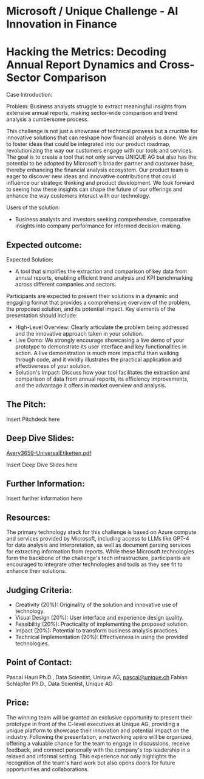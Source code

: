 # Microsoft / Unique Challenge - AI Innovation in Finance
# Hacking the Metrics: Decoding Annual Report Dynamics and Cross-Sector Comparison

Case Introduction:

Problem: Business analysts struggle to extract meaningful insights from extensive annual reports, making sector-wide comparison and trend analysis a cumbersome process.

This challenge is not just a showcase of technical prowess but a crucible for innovative solutions that can reshape how financial analysis is done. We aim to foster ideas that could be integrated into our product roadmap, revolutionizing the way our customers engage with our tools and services. The goal is to create a tool that not only serves UNIQUE AG but also has the potential to be adopted by Microsoft's broader partner and customer base, thereby enhancing the financial analysis ecosystem. 
Our product team is eager to discover new ideas and innovative contributions that could influence our strategic thinking and product development. We look forward to seeing how these insights can shape the future of our offerings and enhance the way customers interact with our technology.

Users of the solution:
* Business analysts and investors seeking comprehensive, comparative insights into company performance for informed decision-making.

## Expected outcome:
Expected Solution: 
* A tool that simplifies the extraction and comparison of key data from annual reports, enabling efficient trend analysis and KPI benchmarking across different companies and sectors.

Participants are expected to present their solutions in a dynamic and engaging format that provides a comprehensive overview of the problem, the proposed solution, and its potential impact. Key elements of the presentation should include:
* High-Level Overview: Clearly articulate the problem being addressed and the innovative approach taken in your solution.
* Live Demo: We strongly encourage showcasing a live demo of your prototype to demonstrate its user interface and key functionalities in action. A live demonstration is much more impactful than walking through code, and it vividly illustrates the practical application
  and effectiveness of your solution.
* Solution's Impact: Discuss how your tool facilitates the extraction and comparison of data from annual reports, its efficiency improvements, and the advantage it offers in market overview and analysis.


## The Pitch:

Insert Pitchdeck here

## Deep Dive Slides:

[Avery3659-UniversalEtiketten.pdf](https://github.com/user-attachments/files/15673958/Avery3659-UniversalEtiketten.pdf)

Insert Deep Dive Slides here

## Further Information:

Insert further information here 

## Resources:

The primary technology stack for this challenge is based on Azure compute and services provided by Microsoft, including access to LLMs like GPT-4 for data analysis and interpretation, as well as document parsing services for extracting information from reports. While these Microsoft technologies form the backbone of the challenge's tech infrastructure, participants are encouraged to integrate other technologies and tools as they see fit to enhance their solutions. 

## Judging Criteria:

* Creativity (20%): Originality of the solution and innovative use of technology.
* Visual Design (20%): User interface and experience design quality.
* Feasibility (20%): Practicality of implementing the proposed solution.
* Impact (20%): Potential to transform business analysis practices.
* Technical Implementation (20%): Effectiveness in using the provided technologies.

## Point of Contact:

Pascal Hauri Ph.D., Data Scientist, Unique AG, pascal@unique.ch
Fabian Schläpfer Ph.D., Data Scientist, Unique AG 

## Price: 
The winning team will be granted an exclusive opportunity to present their prototype in front of the C-level executives at Unique AG, providing a unique platform to showcase their innovation and potential impact on the industry. Following the presentation, a networking apéro will be organized, offering a valuable chance for the team to engage in discussions, receive feedback, and connect personally with the company's top leadership in a relaxed and informal setting. This experience not only highlights the recognition of the team's hard work but also opens doors for future opportunities and collaborations.
